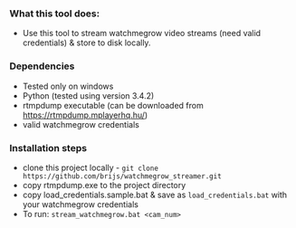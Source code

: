 
### What this tool does:
- Use this tool to stream watchmegrow video streams (need valid credentials) & store to disk locally.

### Dependencies
- Tested only on windows
- Python (tested using version 3.4.2)
- rtmpdump executable (can be downloaded from https://rtmpdump.mplayerhq.hu/)
- valid watchmegrow credentials

### Installation steps
- clone this project locally - `git clone https://github.com/brijs/watchmegrow_streamer.git`
- copy rtmpdump.exe to the project directory
- copy load_credentials.sample.bat & save as `load_credentials.bat` with your watchmegrow credentials
- To run: `stream_watchmegrow.bat <cam_num>`
